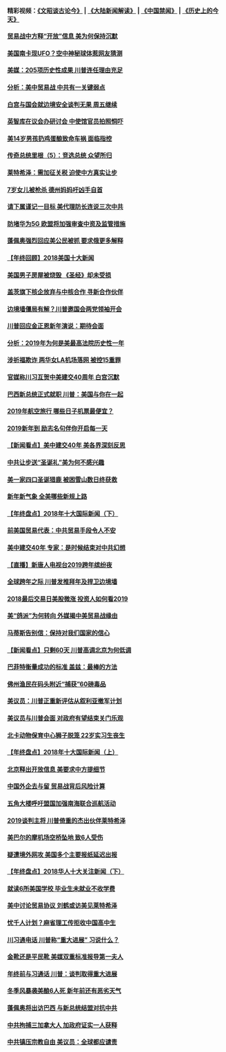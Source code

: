 #### 精彩视频：[《文昭谈古论今》](https://github.com/gfw-breaker/wenzhao/blob/master/README.md?t=01031231) | [《大陆新闻解读》](https://github.com/gfw-breaker/ntdtv-comedy/blob/master/README.md?t=01031231) | [《中国禁闻》](https://github.com/gfw-breaker/ntdtv-news/blob/master/README.md?t=01031231) | [《历史上的今天》](https://github.com/gfw-breaker/today-in-history/blob/master/README.md?t=01031231) 

#### [贸易战中方释“开放”信息 美为何保持沉默](../pages/nsc412/n10949769.md?t=01031231) 

#### [美国南卡现UFO？空中神秘球体惹网友猜测](../pages/nsc412/n10950078.md?t=01031231) 

#### [美媒：205项历史性成果 川普连任理由充足](../pages/nsc412/n10950036.md?t=01031231) 

#### [分析：美中贸易战 中共有一关键弱点](../pages/nsc412/n10949574.md?t=01031231) 

#### [白宫与国会就边境安全谈判无果 周五继续](../pages/nsc412/n10949727.md?t=01031231) 

#### [英智库在议会办研讨会 中使馆官员拍照恫吓](../pages/nsc412/n10949621.md?t=01031231) 

#### [美14岁男孩扔鸡蛋酿致命车祸 面临指控](../pages/nsc412/n10949652.md?t=01031231) 

#### [传奇总统里根（5）：竞选总统 众望所归](../pages/nsc412/n10947759.md?t=01031231) 

#### [莱特希泽：需加征关税 迫使中方真实让步](../pages/nsc412/n10949586.md?t=01031231) 

#### [7岁女儿被枪杀 德州妈妈吁凶手自首](../pages/nsc412/n10949564.md?t=01031231) 

#### [请下属谨记一目标 美代理防长连说三次中共](../pages/nsc412/n10949505.md?t=01031231) 

#### [防堵华为5G 欧盟将加强审查中资及监管措施](../pages/nsc412/n10949397.md?t=01031231) 

#### [蓬佩奥强烈回应美公民被抓 要求俄更多解释](../pages/nsc412/n10949408.md?t=01031231) 

#### [【年终回顾】2018美国十大新闻](../pages/nsc412/n10925198.md?t=01031231) 

#### [美国男子房屋被烧毁 《圣经》却未受损](../pages/nsc412/n10947564.md?t=01031231) 

#### [盖茨旗下核企放弃与中核合作 寻新合作伙伴](../pages/nsc412/n10947386.md?t=01031231) 

#### [边境墙僵局有解？川普邀国会两党领袖开会](../pages/nsc412/n10947197.md?t=01031231) 

#### [川普回应金正恩新年演说：期待会面](../pages/nsc412/n10947826.md?t=01031231) 

#### [分析：2019年为何是美最高法院历史性一年](../pages/nsc412/n10946956.md?t=01031231) 

#### [涉祈福欺诈 两华女LA机场落网 被控15重罪](../pages/nsc412/n10947313.md?t=01031231) 

#### [官媒称川习互贺中美建交40周年 白宫沉默](../pages/nsc412/n10946780.md?t=01031231) 

#### [巴西新总统正式就职 川普：美国与你在一起](../pages/nsc412/n10947092.md?t=01031231) 

#### [2019年航空旅行 哪些日子机票最便宜？](../pages/nsc412/n10946996.md?t=01031231) 

#### [2019新年到 励志名句伴你开启每一天](../pages/nsc412/n10946988.md?t=01031231) 

#### [【新闻看点】美中建交40年 美各界深刻反思](../pages/nsc412/n10946586.md?t=01031231) 

#### [中共让步送“圣诞礼”美为何不感兴趣](../pages/nsc412/n10946815.md?t=01031231) 

#### [美一家四口圣诞猎鹿 被困雪山数日终获救](../pages/nsc412/n10946629.md?t=01031231) 

#### [新年新气象 全美哪些新规上路](../pages/nsc412/n10946572.md?t=01031231) 

#### [【年终盘点】2018年十大国际新闻（下）](../pages/nsc412/n10925458.md?t=01031231) 

#### [前美国贸易代表：中共贸易手段令人不安](../pages/nsc412/n10945914.md?t=01031231) 

#### [美中建交40年 专家：是时候结束对中共幻想](../pages/nsc412/n10945197.md?t=01031231) 

#### [【直播】新唐人电视台2019跨年缤纷夜](../pages/nsc412/n10921399.md?t=01031231) 

#### [全球跨年之际 川普发推拜年及捍卫边境墙](../pages/nsc412/n10944547.md?t=01031231) 

#### [2018最后交易日美股微涨 投资人如何看2019](../pages/nsc412/n10944797.md?t=01031231) 

#### [美“鸽派”为何转向 外媒揭中美贸易战缘由](../pages/nsc412/n10944317.md?t=01031231) 

#### [马蒂斯告别信：保持对我们国家的信心](../pages/nsc412/n10944833.md?t=01031231) 

#### [【新闻看点】只剩60天 川普高调北京为何低调](../pages/nsc412/n10944583.md?t=01031231) 

#### [巴菲特衡量成功的标准 盖兹：最棒的方法](../pages/nsc412/n10944666.md?t=01031231) 

#### [佛州渔民在码头附近“捕获”60磅毒品](../pages/nsc412/n10944528.md?t=01031231) 

#### [美议员：川普正重新评估从叙利亚撤军计划](../pages/nsc412/n10944364.md?t=01031231) 

#### [美议员与川普会面 对政府有望结束关门乐观](../pages/nsc412/n10944086.md?t=01031231) 

#### [北卡动物保育中心狮子脱笼 22岁实习生丧生](../pages/nsc412/n10944091.md?t=01031231) 

#### [【年终盘点】2018年十大国际新闻（上）](../pages/nsc412/n10924773.md?t=01031231) 

#### [北京释出开放信息 美要求中方提细节](../pages/nsc412/n10942850.md?t=01031231) 

#### [中国外企去与留 贸易战背后风险计算](../pages/nsc412/n10942968.md?t=01031231) 

#### [五角大楼呼吁盟国加强南海联合巡航活动](../pages/nsc412/n10942310.md?t=01031231) 

#### [2019谈判主将 川普倚重的杰出伙伴莱特希泽](../pages/nsc412/n10942156.md?t=01031231) 

#### [美巴尔的摩机场空桥坠地 致6人受伤](../pages/nsc412/n10942211.md?t=01031231) 

#### [疑遭境外网攻 美国多个主要报纸延迟出报](../pages/nsc412/n10942076.md?t=01031231) 

#### [【年终盘点】2018华人十大关注新闻（下）](../pages/nsc412/n10931088.md?t=01031231) 

#### [就读6所美国学校 毕业生未就业不收学费](../pages/nsc412/n10937342.md?t=01031231) 

#### [美中讨论贸易协议 刘鹤或访美见莱特希泽](../pages/nsc412/n10941352.md?t=01031231) 

#### [忧千人计划？麻省理工传拒收中国高中生](../pages/nsc412/n10941031.md?t=01031231) 

#### [川习通电话 川普称“重大进展” 习说什么？](../pages/nsc412/n10940712.md?t=01031231) 

#### [金靴还是平民靴 美媒双重标准报导第一夫人](../pages/nsc412/n10940654.md?t=01031231) 

#### [年终前与习通话 川普：谈判取得重大进展](../pages/nsc412/n10940508.md?t=01031231) 

#### [冬季风暴袭美酿6人死 新年前还有恶劣天气](../pages/nsc412/n10940428.md?t=01031231) 

#### [蓬佩奥将出访巴西 与新总统结盟对抗中共](../pages/nsc412/n10940393.md?t=01031231) 

#### [中共拘捕三加拿大人 加政府证实一人获释](../pages/nsc412/n10939393.md?t=01031231) 

#### [中共镇压宗教自由 美议员：全球都应谴责](../pages/nsc412/n10939131.md?t=01031231) 

